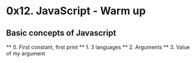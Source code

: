 # 0x12. JavaScript - Warm up
## Basic concepts of Javascript
** 0. First constant, first print
** 1. 3 languages
** 2. Arguments
** 3. Value of my argument
